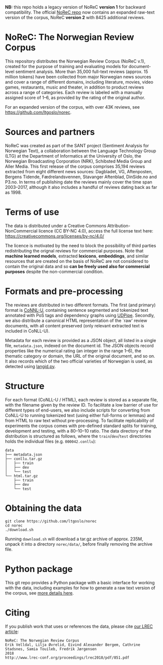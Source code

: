 **NB:** this repo holds a legacy version of NoReC **version 1** for backward compatibility. The official [NoReC repo](https://github.com/ltgoslo/norec) now contains an expanded raw-text version of the corpus, NoReC **version 2** with 8425 additional reviews.

# NoReC: The Norwegian Review Corpus
This repository distributes the Norwegian Review Corpus (NoReC v.1), created for the purpose of training and evaluating models for document-level sentiment analysis. More than 35,000 full-text reviews (approx. 15 million tokens) have been collected from major Norwegian news sources and cover a range of different domains, including literature, movies, video games, restaurants, music and theater, in addition to product reviews across a range of categories. Each review is labeled with a manually assigned score of 1–6, as provided by the rating of the original author. 

For an expanded version of the corpus, with over 43K reviews, see https://github.com/ltgoslo/norec.

# Sources and partners
NoReC was created as part of the SANT project (Sentiment Analysis for Norwegian Text), a collaboration between the Language Technology Group (LTG) at the Department of Informatics at the University of Oslo, the Norwegian Broadcasting Corporation (NRK), Schibsted Media Group and Aller Media. This first release of the corpus comprises 35,194 reviews extracted from eight different news sources: Dagbladet, VG, Aftenposten, Bergens Tidende, Fædrelandsvennen, Stavanger Aftenblad, DinSide.no and P3.no. In terms of publishing date the reviews mainly cover the time span 2003–2017, although it also includes a handful of reviews dating back as far as 1998.

# Terms of use
The data is distributed under a Creative Commons Attribution-NonCommercial licence (CC BY-NC 4.0), access the full license text here: https://creativecommons.org/licenses/by-nc/4.0/

The licence is motivated by the need to block the possibility of third parties redistributing the orignal reviews for commercial purposes. Note that **machine learned models**, extracted **lexicons**, **embeddings**, and similar resources that are created on the basis of NoReC are not considered to contain the original data and so **can be freely used also for commercial purposes** despite the non-commercial condition. 

# Formats and pre-processing
The reviews are distributed in two different formats. The first (and primary) format is [CoNNL-U](http://universaldependencies.org/format.html), containing sentence segmented and tokenized text annotated with PoS tags and dependency graphs using [UDPipe](https://ufal.mff.cuni.cz/udpipe). Secondly, we also distribute a canonical HTML representation of the `raw' review documents, with all content preserved (only relevant extracted text is included in CoNLL-U). 

Metadata for each review is provided as a JSON object, all listed in a single file, `metadata.json`, indexed on the document id. The JSON objects record properties like the numerical rating (an integer in the range 1–6), the thematic category or domain, the URL of the original document, and so on. It also records which of the two official varieties of Norwegian is used, as detected using [langid.py](https://github.com/saffsd/langid.py).   

# Structure 
For each format (CoNLL-U / HTML), each review is stored as a separate file, with the filename given by the review ID. To facilitate a low barrier of use for different types of end-users, we also include scripts for converting from CoNLL-U to running tokenized text (using either full-forms or lemmas) and from HTML to raw text without pre-processing. To facilitate replicability of experiments the corpus comes with pre-defined standard splits for training, development and testing, with a 80–10–10 ratio. The data directory of the distribution is structured as follows, where the `train`/`dev`/`test` directories holds the individual files (e.g. `000042.conllu`):

```
data
├── metadata.json
├── conllu.tar.gz
│   ├── train
│   ├── dev
│   └── test
└── html.tar.gz
    ├── train
    ├── dev
    └── test
```
# Obtaining the data
```
git clone https://github.com/ltgoslo/norec
cd norec
./download.sh
```
Running `download.sh` will download a tar.gz archive of approx. 235M, unpack it into a directory `norec/data/`, before finally removing the archive file.

# Python package
This git repo provides a Python package with a basic interface for working with the data, including examples for how to generate a raw text version of the corpus, see [more details here](https://github.com/ltgoslo/norec/tree/master/src).

# Citing

If you publish work that uses or references the data, please cite [our LREC article](http://www.lrec-conf.org/proceedings/lrec2018/pdf/851.pdf): 

```
NoReC: The Norwegian Review Corpus
Erik Velldal, Lilja Øvrelid, Eivind Alexander Bergem, Cathrine Stadsnes, Samia Touileb, Fredrik Jørgensen
2018
http://www.lrec-conf.org/proceedings/lrec2018/pdf/851.pdf
```
